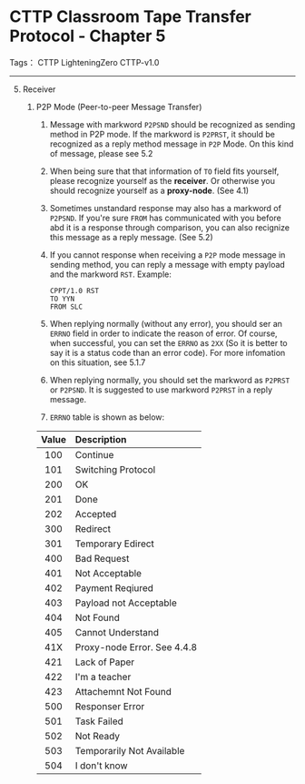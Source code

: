# CTTP Classroom Tape Transfer Protocol - Chapter 5 

Tags： CTTP LighteningZero CTTP-v1.0

---

5. Receiver
    1. P2P Mode (Peer-to-peer Message Transfer)
        1. Message with markword `P2PSND` should be recognized as sending method in P2P mode. If the markword is `P2PRST`, it should be recognized as a reply method message in `P2P` Mode. On this kind of message, please see 5.2
        
        1. When being sure that that information of `TO` field fits yourself, please recognize yourself as the **receiver**. Or otherwise you should recognize yourself as a **proxy-node**. (See 4.1)
        
        1. Sometimes unstandard response may also has a markword of `P2PSND`. If you're sure `FROM` has communicated with you before abd it is a response through comparison, you can also recignize this message as a reply message. (See 5.2)
        
        1. If you cannot response when receiving a `P2P` mode message in sending method, you can reply a message with empty payload and the markword `RST`. Example:
            ```text
            CPPT/1.0 RST
            TO YYN
            FROM SLC
            ```
        
        1. When replying normally (without any error), you should ser an `ERRNO` field in order to indicate the reason of error. Of course, when successful, you can set the `ERRNO` as `2XX` (So it is better to say it is a status code than an error code). For more infomation on this situation, see 5.1.7
        
        1. When replying normally, you should set the markword as `P2PRST` or `P2PSND`. It is suggested to use markword `P2PRST` in a reply message.
        
        1. `ERRNO` table is shown as below:
        
        | Value | Description |
        | :---: | :--- |
        | 100 | Continue |
        | 101 | Switching Protocol |
        | 200 | OK |
        | 201 | Done |
        | 202 | Accepted |
        | 300 | Redirect |
        | 301 | Temporary Edirect |
        | 400 | Bad Request |
        | 401 | Not Acceptable |
        | 402 | Payment Reqiured |
        | 403 | Payload not Acceptable |
        | 404 | Not Found |
        | 405 | Cannot Understand |
        | 41X | Proxy-node Error. See 4.4.8 |
        | 421 | Lack of Paper |
        | 422 | I'm a teacher |
        | 423 | Attachemnt Not Found |
        | 500 | Responser Error |
        | 501 | Task Failed |
        | 502 | Not Ready |
        | 503 | Temporarily Not Available |
        | 504 | I don't know |
